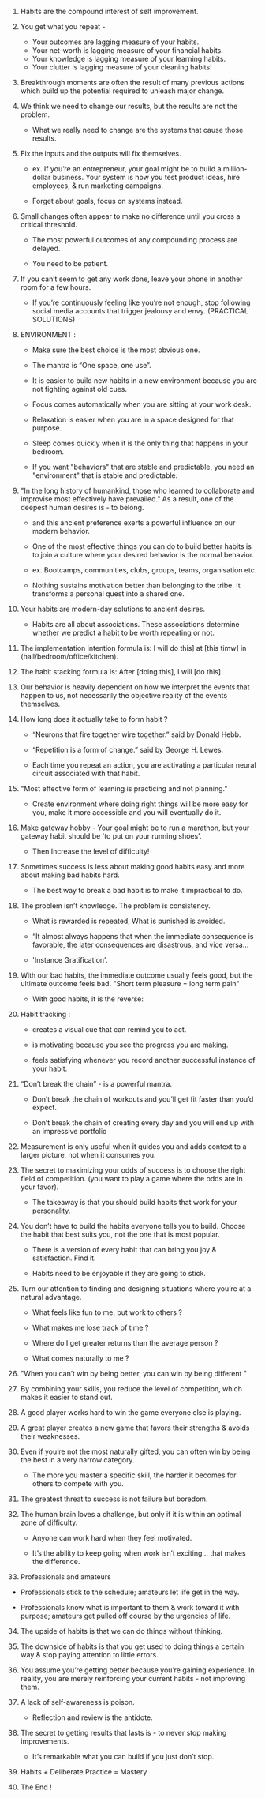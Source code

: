 1. Habits are the compound interest of self improvement.

2. You get what you repeat -

   - Your outcomes are lagging measure of your habits.
   - Your net-worth is lagging measure of your financial habits.
   - Your knowledge is lagging measure of your learning habits.
   - Your clutter is lagging measure of your cleaning habits!

3. Breakthrough moments are often the result of many previous actions which build up the potential required to unleash major change.

4. We think we need to change our results, but the results are not the problem.

   - What we really need to change are the systems that cause those results.

5. Fix the inputs and the outputs will fix themselves.

   - ex. If you’re an entrepreneur, your goal might be to build a million-dollar business. Your system is how you test product ideas, hire employees, & run marketing campaigns.

   - Forget about goals, focus on systems instead.

6. Small changes often appear to make no difference until you cross a critical threshold.

   - The most powerful outcomes of any compounding process are delayed.

   - You need to be patient.

7. If you can’t seem to get any work done, leave your phone in another room for a few hours.

   - If you’re continuously feeling like you’re not enough, stop following social media accounts that trigger jealousy and envy. (PRACTICAL SOLUTIONS)

8. ENVIRONMENT :

   - Make sure the best choice is the most obvious one.

   - The mantra is “One space, one use”.

   - It is easier to build new habits in a new environment because you are not fighting against old cues.

   - Focus comes automatically when you are sitting at your work desk.

   - Relaxation is easier when you are in a space designed for that purpose.

   - Sleep comes quickly when it is the only thing that happens in your bedroom.

   - If you want "behaviors" that are stable and predictable, you need an "environment" that is stable and predictable.

9. "In the long history of humankind, those who learned to collaborate and improvise most effectively have prevailed." As a result, one of the deepest human desires is - to belong.

   - and this ancient preference exerts a powerful influence on our modern behavior.

   - One of the most effective things you can do to build better habits is to join a culture where your desired behavior is the normal behavior.

   - ex. Bootcamps, communities, clubs, groups, teams, organisation etc.

   - Nothing sustains motivation better than belonging to the tribe. It transforms a personal quest into a shared one.

10. Your habits are modern-day solutions to ancient desires.

    - Habits are all about associations. These associations determine whether we predict a habit to be worth repeating or not.

11. The implementation intention formula is: I will do this] at [this timw] in (hall/bedroom/office/kitchen).

12. The habit stacking formula is: After [doing this], I will [do this].

13. Our behavior is heavily dependent on how we interpret the events that happen to us, not necessarily the objective reality of the events themselves.

14. How long does it actually take to form habit ?

    - “Neurons that fire together wire together.” said by Donald Hebb.

    - “Repetition is a form of change.” said by George H. Lewes.

    - Each time you repeat an action, you are activating a particular neural circuit associated with that habit.

15. "Most effective form of learning is practicing and not planning."

    - Create environment where doing right things will be more easy for you, make it more accessible and you will eventually do it.

16. Make gateway hobby - Your goal might be to run a marathon, but your gateway habit should be 'to put on your running shoes'.

    - Then Increase the level of difficulty!

17. Sometimes success is less about making good habits easy and more about making bad habits hard.

    - The best way to break a bad habit is to make it impractical to do.

18. The problem isn’t knowledge. The problem is consistency.

    - What is rewarded is repeated, What is punished is avoided.

    - “It almost always happens that when the immediate consequence is favorable, the later consequences are disastrous, and vice versa...

    - 'Instance Gratification'.

19. With our bad habits, the immediate outcome usually feels good, but the ultimate outcome feels bad. "Short term pleasure = long term pain"

    - With good habits, it is the reverse:

20. Habit tracking :

    - creates a visual cue that can remind you to act.

    - is motivating because you see the progress you are making.

    - feels satisfying whenever you record another successful instance of your habit.

21. “Don’t break the chain” - is a powerful mantra.

    - Don’t break the chain of workouts and you’ll get fit faster than you’d expect.

    - Don’t break the chain of creating every day and you will end up with an impressive portfolio

22. Measurement is only useful when it guides you and adds context to a larger picture, not
    when it consumes you.

23. The secret to maximizing your odds of success is to choose the right field of competition.
    (you want to play a game where the odds are in your favor).

    - The takeaway is that you should build habits that work for your personality.

24. You don’t have to build the habits everyone tells you to build. Choose the habit that best suits you, not the one that is most popular.

    - There is a version of every habit that can bring you joy & satisfaction. Find it.

    - Habits need to be enjoyable if they are going to stick.

25. Turn our attention to finding and designing situations where you’re at a natural advantage.

    - What feels like fun to me, but work to others ?

    - What makes me lose track of time ?

    - Where do I get greater returns than the average person ?

    - What comes naturally to me ?

26. "When you can’t win by being better, you can win by being different "

27. By combining your skills, you reduce the level of competition, which makes it easier to stand out.

28. A good player works hard to win the game everyone else is playing.

29. A great player creates a new game that favors their strengths & avoids their weaknesses.

30. Even if you’re not the most naturally gifted, you can often win by being the best in a very narrow category.

    - The more you master a specific skill, the harder it becomes for others to compete with you.

31. The greatest threat to success is not failure but boredom.

32. The human brain loves a challenge, but only if it is within an optimal zone of difficulty.

    - Anyone can work hard when they feel motivated.

    - It’s the ability to keep going when work isn’t exciting... that makes the difference.

33. Professionals and amateurs

- Professionals stick to the schedule; amateurs let life get in the way.

- Professionals know what is important to them & work toward it with purpose; amateurs get pulled off course by the urgencies of life.

34. The upside of habits is that we can do things without thinking.

35. The downside of habits is that you get used to doing things a certain way & stop paying attention to little errors.

36. You assume you’re getting better because you’re gaining experience. In reality, you are merely reinforcing your current habits - not improving them.

37. A lack of self-awareness is poison.

    - Reflection and review is the antidote.

38. The secret to getting results that lasts is - to never stop making improvements.

    - It’s remarkable what you can build if you just don’t stop.

39. Habits + Deliberate Practice = Mastery

40. The End !
